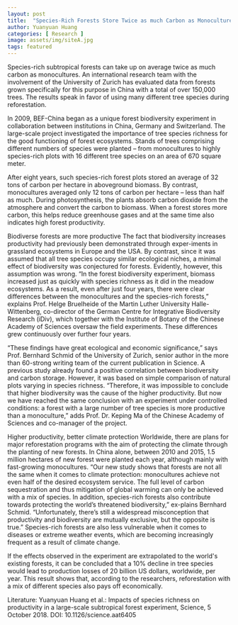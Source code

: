 ```yaml
---
layout: post
title:  "Species-Rich Forests Store Twice as much Carbon as Monocultures"
author: Yuanyuan Huang
categories: [ Research ]
image: assets/img/siteA.jpg
tags: featured
---
```


Species-rich subtropical forests can take up on average twice as much carbon as monocultures. An international research team with the involvement of the University of Zurich has evaluated data from forests grown specifically for this purpose in China with a total of over 150,000 trees. The results speak in favor of using many different tree species during reforestation.

In 2009, BEF-China began as a unique forest biodiversity experiment in collaboration between institutions in China, Germany and Switzerland. The large-scale project investigated the importance of tree species richness for the good functioning of forest ecosystems. Stands of trees comprising different numbers of species were planted – from monocultures to highly species-rich plots with 16 different tree species on an area of 670 square meter.

After eight years, such species-rich forest plots stored an average of 32 tons of carbon per hectare in aboveground biomass. By contrast, monocultures averaged only 12 tons of carbon per hectare – less than half as much. During photosynthesis, the plants absorb carbon dioxide from the atmosphere and convert the carbon to biomass. When a forest stores more carbon, this helps reduce greenhouse gases and at the same time also indicates high forest productivity.

Biodiverse forests are more productive
The fact that biodiversity increases productivity had previously been demonstrated through exper-iments in grassland ecosystems in Europe and the USA. By contrast, since it was assumed that all tree species occupy similar ecological niches, a minimal effect of biodiversity was conjectured for forests. Evidently, however, this assumption was wrong. “In the forest biodiversity experiment, biomass increased just as quickly with species richness as it did in the meadow ecosystems. As a result, even after just four years, there were clear differences between the monocultures and the species-rich forests,” explains Prof. Helge Bruelheide of the Martin Luther University Halle-Wittenberg, co-director of the German Centre for Integrative Biodiversity Research (iDiv), which together with the Institute of Botany of the Chinese Academy of Sciences oversaw the field experiments. These differences grew continuously over further four years.

“These findings have great ecological and economic significance,” says Prof. Bernhard Schmid of the University of Zurich, senior author in the more than 60-strong writing team of the current publication in Science. A previous study already found a positive correlation between biodiversity and carbon storage. However, it was based on simple comparison of natural plots varying in species richness. “Therefore, it was impossible to conclude that higher biodiversity was the cause of the higher productivity. But now we have reached the same conclusion with an experiment under controlled conditions: a forest with a large number of tree species is more productive than a monoculture,” adds Prof. Dr. Keping Ma of the Chinese Academy of Sciences and co-manager of the project.

Higher productivity, better climate protection
Worldwide, there are plans for major reforestation programs with the aim of protecting the climate through the planting of new forests. In China alone, between 2010 and 2015, 1.5 million hectares of new forest were planted each year, although mainly with fast-growing monocultures. “Our new study shows that forests are not all the same when it comes to climate protection: monocultures achieve not even half of the desired ecosystem service. The full level of carbon sequestration and thus mitigation of global warming can only be achieved with a mix of species. In addition, species-rich forests also contribute towards protecting the world’s threatened biodiversity,” ex-plains Bernhard Schmid. “Unfortunately, there’s still a widespread misconception that productivity and biodiversity are mutually exclusive, but the opposite is true.” Species-rich forests are also less vulnerable when it comes to diseases or extreme weather events, which are becoming increasingly frequent as a result of climate change.

If the effects observed in the experiment are extrapolated to the world's existing forests, it can be concluded that a 10% decline in tree species would lead to production losses of 20 billion US dollars, worldwide, per year. This result shows that, according to the researchers, reforestation with a mix of different species also pays off economically.

Literature:
Yuanyuan Huang et al.: Impacts of species richness on productivity in a large-scale subtropical forest experiment, Science, 5 October 2018. DOI: 10.1126/science.aat6405
